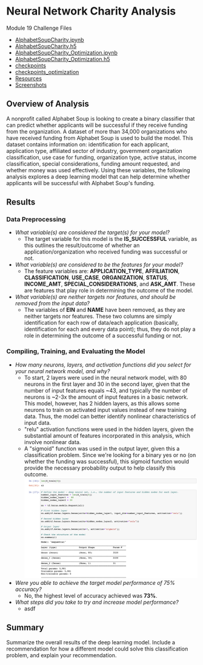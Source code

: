 # Neural Network Charity Analysis
Module 19 Challenge Files
- [AlphabetSoupCharity.ipynb](https://github.com/aseo67/Neural_Network_Charity_Analysis/blob/main/AlphabetSoupCharity.ipynb)
- [AlphabetSoupCharity.h5](https://github.com/aseo67/Neural_Network_Charity_Analysis/blob/main/AlphabetSoupCharity.h5)
- [AlphabetSoupCharity_Optimization.ipynb](https://github.com/aseo67/Neural_Network_Charity_Analysis/blob/main/AlphabetSoupCharity_Optimization.ipynb)
- [AlphabetSoupCharity_Optimization.h5](https://github.com/aseo67/Neural_Network_Charity_Analysis/blob/main/AlphabetSoupCharity_Optimization.h5)
- [checkpoints](https://github.com/aseo67/Neural_Network_Charity_Analysis/tree/main/checkpoints)
- [checkpoints_optimization](https://github.com/aseo67/Neural_Network_Charity_Analysis/tree/main/checkpoints_optimization)
- [Resources](https://github.com/aseo67/Neural_Network_Charity_Analysis/tree/main/Resources)
- [Screenshots](https://github.com/aseo67/Neural_Network_Charity_Analysis/tree/main/Screenshots)


## Overview of Analysis
A nonprofit called Alphabet Soup is looking to create a binary classifier that can predict whether applicants will be successful if they receive funding from the organization. A dataset of more than 34,000 organizations who have received funding from Alphabet Soup is used to build the model. This dataset contains information on: identification for each applicant, application type, affiliated sector of industry, government organization classification, use case for funding, organization type, active status, income classification, special considerations, funding amount requested, and whether money was used effectively. Using these variables, the following analysis explores a deep learning model that can help determine whether applicants will be successful with Alphabet Soup's funding. 


## Results

### Data Preprocessing

- _What variable(s) are considered the target(s) for your model?_
  - The target variable for this model is the **IS_SUCCESSFUL** variable, as this outlines the result/outcome of whether an application/organization who received funding was successful or not. 
- _What variable(s) are considered to be the features for your model?_
  - The feature variables are: **APPLICATION_TYPE**, **AFFILIATION**, **CLASSIFICATION**, **USE_CASE**, **ORGANIZATION**, **STATUS**, **INCOME_AMT**, **SPECIAL_CONSIDERATIONS**, and **ASK_AMT**. These are features that play role in determining the outcome of the model. 
- _What variable(s) are neither targets nor features, and should be removed from the input data?_
  - The variables of **EIN** and **NAME** have been removed, as they are neither targets nor features. These two columns are simply identification for each row of data/each application (basically, identification for each and every data point); thus, they do not play a role in determining the outcome of a successful funding or not. 

### Compiling, Training, and Evaluating the Model

- _How many neurons, layers, and activation functions did you select for your neural network model, and why?_
  - To start, 2 layers were used in the neural network model, with 80 neurons in the first layer and 30 in the second layer, given that the number of input features equals ~43, and typically the number of neurons is ~2-3x the amount of input features in a basic network. This model, however, has 2 hidden layers, as this allows some neurons to train on activated input values instead of new training data. Thus, the model can better identify nonlinear characteristics of input data. 
  - "relu" activation functions were used in the hidden layers, given the substantial amount of features incorporated in this analysis, which involve nonlinear data.
  - A "sigmoid" function was used in the output layer, given this a classification problem. Since we're looking for a binary yes or no (on whether the funding was successful), this sigmoid function would provide the necessary probability output to help classify this outcome.  
![Screenshot](https://github.com/aseo67/Neural_Network_Charity_Analysis/blob/main/Screenshots/Screenshot_Model_build.png)
- _Were you able to achieve the target model performance of 75% accuracy?_
  - No, the highest level of accuracy achieved was **73%**. 
- _What steps did you take to try and increase model performance?_
  - asdf


## Summary
Summarize the overall results of the deep learning model. Include a recommendation for how a different model could solve this classification problem, and explain your recommendation.
